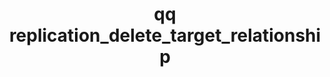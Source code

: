 ---
category: replication
command: replication_delete_target_relationship
keywords: qq, qq_cli, replication_delete_target_relationship
optional_options:
- alternate: []
  help: Unique identifier of the target replication relationship
  name: --id
  required: true
- alternate: []
  help: Do not prompt
  name: --force
  required: false
permalink: /qq-cli-command-guide/replication/replication_delete_target_relationship.html
positional_options: []
sidebar: qq_cli_command_reference_sidebar
summary: This section explains how to use the <code>qq replication_delete_target_relationship</code>
  command.
synopsis: Delete the specified target replication relationship.
title: qq replication_delete_target_relationship
usage: qq replication_delete_target_relationship [-h] --id ID [--force]

---